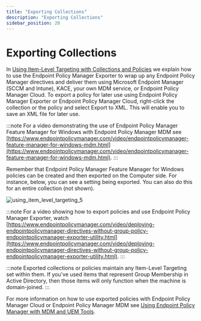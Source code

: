 ```yaml
---
title: "Exporting Collections"
description: "Exporting Collections"
sidebar_position: 20
---
```


# Exporting Collections

In
[Using Item-Level Targeting with Collections and Policies](/docs/endpointpolicymanager/remotedesktopprotocolmanager/overview)
we explain how to use the Endpoint Policy Manager Exporter to wrap up any Endpoint Policy Manager
directives and deliver them using Microsoft Endpoint Manager (SCCM and Intune), KACE, your own MDM
service, or Endpoint Policy Manager Cloud. To export a policy for later use using Endpoint Policy
Manager Exporter or Endpoint Policy Manager Cloud, right-click the collection or the policy and
select Export to XML. This will enable you to save an XML file for later use.

:::note
For a video demonstrating the use of Endpoint Policy Manager Feature Manager for Windows
with Endpoint Policy Manager MDM see
[https://www.endpointpolicymanager.com/video/endpointpolicymanager-feature-manager-for-windows-mdm.html](https://www.endpointpolicymanager.com/video/endpointpolicymanager-feature-manager-for-windows-mdm.html).
:::


Remember that Endpoint Policy Manager Feature Manager for Windows policies can be created and then
exported on the Computer side. For instance, below, you can see a setting being exported. You can
also do this for an entire collection (not shown).

![using_item_level_targeting_5](/images/endpointpolicymanager/feature/itemleveltargeting/using_item_level_targeting_5.webp)

:::note
For a video showing how to export policies and use Endpoint Policy Manager Exporter, watch
[https://www.endpointpolicymanager.com/video/deploying-endpointpolicymanager-directives-without-group-policy-endpointpolicymanager-exporter-utility.html](https://www.endpointpolicymanager.com/video/deploying-endpointpolicymanager-directives-without-group-policy-endpointpolicymanager-exporter-utility.html).
:::


:::note
Exported collections or policies maintain any Item-Level Targeting set within them. If
you've used items that represent Group Membership in Active Directory, then those items will only
function when the machine is domain-joined.
:::


For more information on how to use exported policies with Endpoint Policy Manager Cloud or Endpoint
Policy Manager MDM see
[Using Endpoint Policy Manager with MDM and UEM Tools](/docs/endpointpolicymanager/manuals/introductionandquick/mdm/uemtools/uemtools.md). 
